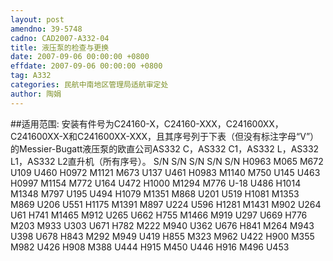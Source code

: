 ```yaml
---
layout: post
amendno: 39-5748
cadno: CAD2007-A332-04
title: 液压泵的检查与更换
date: 2007-09-06 00:00:00 +0800
effdate: 2007-09-06 00:00:00 +0800
tag: A332
categories: 民航中南地区管理局适航审定处
author: 陶娟
---
```


##适用范围:
安装有件号为C24160-X，C24160-XXX，C241600XX， C241600XX-X和C241600XX-XXX，且其序号列于下表（但没有标注字母“V”）的Messier-Bugatt液压泵的欧直公司AS332 C，AS332 C1，AS332 L，AS332 L1，AS332 L2直升机（所有序号）。
S/N  S/N  S/N  S/N  S/N
H0963  M065  M672  U109  U460
H0972  M1121  M673  U137  U461
H0983  M1140  M750  U145  U463
H0997  M1154  M772  U164  U472
H1000  M1294  M776  U-18  U486
H1014  M1348  M797  U195  U494
H1079  M1351  M868  U201  U519
H1081  M1353  M869  U206  U551
H1175  M1391  M897  U224  U596
H1281  M1431  M902  U264  U61
H741  M1465  M912  U265  U662
H755  M1466  M919  U297  U669
H776  M203  M933  U303  U671
H782  M222  M940  U362  U676
H841  M264  M943  U398  U678
H843  M292  M949  U419
H855  M323  M962  U422
H900  M355  M982  U426
H908  M388  U444
H915  M450  U446
H916  M496  U453

